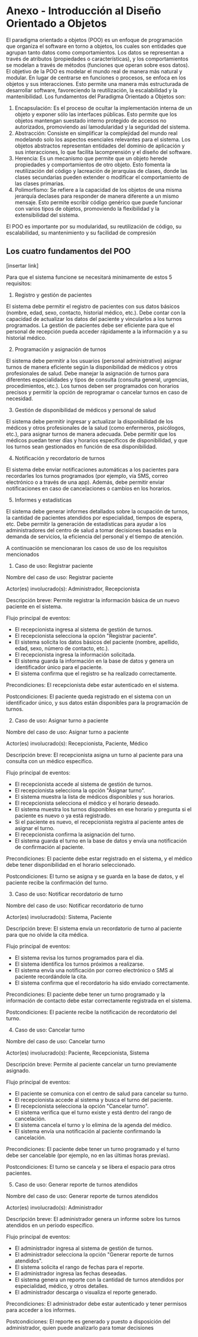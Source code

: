 # Anexo - Introducción al Diseño Orientado a Objetos
El paradigma orientado a objetos (POO) es un enfoque de programación que organiza el software en torno a objetos, los cuales son entidades que agrupan tanto datos como comportamientos. Los datos se representan a través de atributos (propiedades o características), y los comportamientos se modelan a través de métodos (funciones que operan sobre esos datos). El objetivo de la POO es modelar el mundo real de manera más natural y modular. En lugar de centrarse en funciones o procesos, se enfoca en los objetos y sus interacciones. Esto permite una manera más estructurada de desarrollar software, favoreciendo la reutilización, la escalabilidad y la mantenibilidad. Los fundamentos del Paradigma Orientado a Objetos son: 
1. Encapsulación: Es el proceso de ocultar la implementación interna de un objeto y exponer sólo las interfaces públicas. Esto permite que los objetos mantengan suestado interno protegido de accesos no autorizados, promoviendo así lamodularidad y la seguridad del sistema.
2. Abstracción: Consiste en simplificar la complejidad del mundo real modelando solo los aspectos esenciales relevantes para el sistema. Los objetos abstractos representan entidades del dominio de aplicación y sus interacciones, lo que facilita lacomprensión y el diseño del software.
3. Herencia: Es un mecanismo que permite que un objeto herede propiedades y comportamientos de otro objeto. Esto fomenta la reutilización del código y lacreación de jerarquías de clases, donde las clases secundarias pueden extender o modificar el comportamiento de las clases primarias.
4. Polimorfismo: Se refiere a la capacidad de los objetos de una misma jerarquía declases para responder de manera diferente a un mismo mensaje. Esto permite escribir código genérico que puede funcionar con varios tipos de objetos, promoviendo la flexibilidad y la extensibilidad del sistema.

El POO es importante por su modularidad, su reutilización de código, su escalabilidad, su mantenimiento y su facilidad de compresión

## Los cuatro fundamentos del POO
[insertar link]

Para que el sistema funcione se necesitará minimamente de estos 5 requisitos:
1. Registro y gestión de pacientes

El sistema debe permitir el registro de pacientes con sus datos básicos (nombre, edad, sexo, contacto, historial médico, etc.). Debe contar con la capacidad de actualizar los datos del paciente y vincularlos a los turnos programados. La gestión de pacientes debe ser eficiente para que el personal de recepción pueda acceder rápidamente a la información y a su historial médico.

2. Programación y asignación de turnos
 
 El sistema debe permitir a los usuarios (personal administrativo) asignar turnos de manera eficiente según la disponibilidad de médicos y otros profesionales de salud. Debe manejar la asignación de turnos para diferentes especialidades y tipos de consulta (consulta general, urgencias, procedimientos, etc.). Los turnos deben ser programados con horarios precisos y permitir la opción de reprogramar o cancelar turnos en caso de necesidad.
 
3. Gestión de disponibilidad de médicos y personal de salud

El sistema debe permitir ingresar y actualizar la disponibilidad de los médicos y otros profesionales de la salud (como enfermeros, psicólogos, etc.), para asignar turnos de manera adecuada. Debe permitir que los médicos puedan tener días y horarios específicos de disponibilidad, y que los turnos sean gestionados en función de esa disponibilidad.

4. Notificación y recordatorio de turnos

El sistema debe enviar notificaciones automáticas a los pacientes para recordarles los turnos programados (por ejemplo, vía SMS, correo electrónico o a través de una app). Además, debe permitir enviar notificaciones en caso de cancelaciones o cambios en los horarios.

5. Informes y estadísticas

El sistema debe generar informes detallados sobre la ocupación de turnos, la cantidad de pacientes atendidos por especialidad, tiempos de espera, etc. Debe permitir la generación de estadísticas para ayudar a los administradores del centro de salud a tomar decisiones basadas en la demanda de servicios, la eficiencia del personal y el tiempo de atención.

A continuación se mencionaran los casos de uso de los requisitos mencionados

1. Caso de uso: Registrar paciente

Nombre del caso de uso: Registrar paciente

Actor(es) involucrado(s): Administrador, Recepcionista

Descripción breve: Permite registrar la información básica de un nuevo paciente en el sistema.

Flujo principal de eventos:
+ El recepcionista ingresa al sistema de gestión de turnos.
+ El recepcionista selecciona la opción "Registrar paciente".
+ El sistema solicita los datos básicos del paciente (nombre, apellido, edad, sexo, número de contacto, etc.).
+ El recepcionista ingresa la información solicitada.
+ El sistema guarda la información en la base de datos y genera un identificador único para el paciente.
+ El sistema confirma que el registro se ha realizado correctamente.

Precondiciones: El recepcionista debe estar autenticado en el sistema.

Postcondiciones: El paciente queda registrado en el sistema con un identificador único, y sus datos están disponibles para la programación de turnos.

2. Caso de uso: Asignar turno a paciente

Nombre del caso de uso: Asignar turno a paciente

Actor(es) involucrado(s): Recepcionista, Paciente, Médico

Descripción breve: El recepcionista asigna un turno al paciente para una consulta con un médico específico.

Flujo principal de eventos:
+ El recepcionista accede al sistema de gestión de turnos.
+ El recepcionista selecciona la opción "Asignar turno".
+ El sistema muestra la lista de médicos disponibles y sus horarios.
+ El recepcionista selecciona el médico y el horario deseado.
+ El sistema muestra los turnos disponibles en ese horario y pregunta si el paciente es nuevo o ya está registrado.
+ Si el paciente es nuevo, el recepcionista registra al paciente antes de asignar el turno.
+ El recepcionista confirma la asignación del turno.
+ El sistema guarda el turno en la base de datos y envía una notificación de confirmación al paciente.

Precondiciones: El paciente debe estar registrado en el sistema, y el médico debe tener disponibilidad en el horario seleccionado.

Postcondiciones: El turno se asigna y se guarda en la base de datos, y el paciente recibe la confirmación del turno.

3. Caso de uso: Notificar recordatorio de turno

Nombre del caso de uso: Notificar recordatorio de turno

Actor(es) involucrado(s): Sistema, Paciente

Descripción breve: El sistema envía un recordatorio de turno al paciente para que no olvide la cita médica.

Flujo principal de eventos:
+ El sistema revisa los turnos programados para el día.
+ El sistema identifica los turnos próximos a realizarse.
+ El sistema envía una notificación por correo electrónico o SMS al paciente recordándole la cita.
+ El sistema confirma que el recordatorio ha sido enviado correctamente.

Precondiciones: El paciente debe tener un turno programado y la información de contacto debe estar correctamente registrada en el sistema.

Postcondiciones: El paciente recibe la notificación de recordatorio del turno.

4. Caso de uso: Cancelar turno

Nombre del caso de uso: Cancelar turno

Actor(es) involucrado(s): Paciente, Recepcionista, Sistema

Descripción breve: Permite al paciente cancelar un turno previamente asignado.

Flujo principal de eventos:
+ El paciente se comunica con el centro de salud para cancelar su turno.
+ El recepcionista accede al sistema y busca el turno del paciente.
+ El recepcionista selecciona la opción "Cancelar turno".
+ El sistema verifica que el turno existe y está dentro del rango de cancelación.
+ El sistema cancela el turno y lo elimina de la agenda del médico.
+ El sistema envía una notificación al paciente confirmando la cancelación.

Precondiciones: El paciente debe tener un turno programado y el turno debe ser cancelable (por ejemplo, no en las últimas horas previas).

Postcondiciones: El turno se cancela y se libera el espacio para otros pacientes.

5. Caso de uso: Generar reporte de turnos atendidos

Nombre del caso de uso: Generar reporte de turnos atendidos

Actor(es) involucrado(s): Administrador

Descripción breve: El administrador genera un informe sobre los turnos atendidos en un periodo específico.

Flujo principal de eventos:
+ El administrador ingresa al sistema de gestión de turnos.
+ El administrador selecciona la opción "Generar reporte de turnos atendidos".
+ El sistema solicita el rango de fechas para el reporte.
+ El administrador ingresa las fechas deseadas.
+ El sistema genera un reporte con la cantidad de turnos atendidos por especialidad, médico, y otros detalles.
+ El administrador descarga o visualiza el reporte generado.

Precondiciones: El administrador debe estar autenticado y tener permisos para acceder a los informes.

Postcondiciones: El reporte es generado y puesto a disposición del administrador, quien puede analizarlo para tomar decisiones
